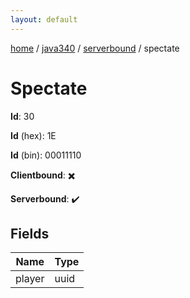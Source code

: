 ```yaml
---
layout: default
---
```


[home](/)  /  [java340](/protocol/java340)  /  [serverbound](/protocol/java340/serverbound)  /  spectate

# Spectate

**Id**: 30

**Id** (hex): 1E

**Id** (bin): 00011110

**Clientbound**: ✖️

**Serverbound**: ✔️

## Fields

Name | Type
---|---
player | uuid


